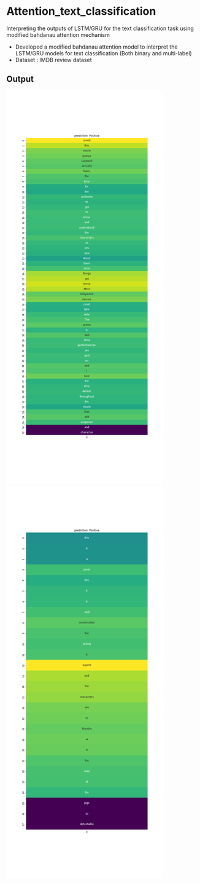 # Attention_text_classification
Interpreting the outputs of LSTM/GRU for the text classification task using modified bahdanau attention mechanism

- Developed a modified bahdanau attention model to interpret the LSTM/GRU models for text classification (Both binary and multi-label)
- Dataset : IMDB review dataset
## Output
![new project](images/output.png)
![new project](images/output4.png)
